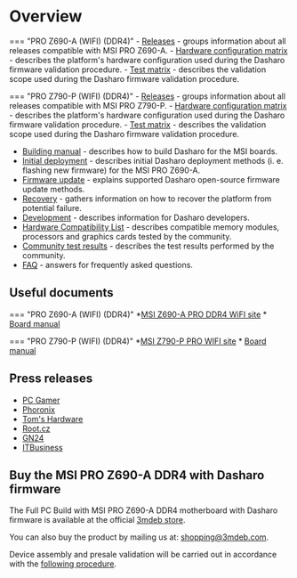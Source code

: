 # Overview

<!--

_**TBD**: this page should contain most important information about Dasharo OSF
support for MSI PRO Z690 including presentations, demos, external
resources, reviews etc. Currently it just points to subsecations of the
documentation._

-->

=== "PRO Z690-A (WIFI) (DDR4)"
    - [Releases](../../variants/msi_z690/releases.md) - groups information about
       all releases compatible with MSI PRO Z690-A.
    - [Hardware configuration matrix](../../variants/msi_z690/hardware-matrix.md)
        \- describes the platform's hardware configuration used during the
        Dasharo firmware validation procedure.
    - [Test matrix](../../variants/msi_z690/test-matrix.md) - describes the
       validation scope used during the Dasharo firmware validation procedure.

=== "PRO Z790-P (WIFI) (DDR4)"
    - [Releases](../../variants/msi_z790/releases.md) - groups information about
       all releases compatible with MSI PRO Z790-P.
    - [Hardware configuration matrix](../../variants/msi_z790/hardware-matrix.md)
        \- describes the platform's hardware configuration used during the
        Dasharo firmware validation procedure.
    - [Test matrix](../../variants/msi_z790/test-matrix.md) - describes the
       validation scope used during the Dasharo firmware validation procedure.

* [Building manual](building-manual.md) - describes how to build Dasharo for
    the MSI boards.
* [Initial deployment](initial-deployment.md) - describes initial Dasharo
    deployment methods (i. e. flashing new firmware) for the MSI PRO Z690-A.
* [Firmware update](firmware-update.md) - explains supported Dasharo
    open-source firmware update methods.
* [Recovery](recovery.md) - gathers information on how to recover the platform
    from potential failure.
* [Development](development.md) - describes information for Dasharo developers.
* [Hardware Compatibility List](hcl.md) - describes compatible memory modules,
    processors and graphics cards tested by the community.
* [Community test results](community-test-results.md) - describes the test
    results performed by the community.
* [FAQ](faq.md) - answers for frequently asked questions.

## Useful documents

=== "PRO Z690-A (WIFI) (DDR4)"
    *[MSI Z690-A PRO DDR4 WiFI site](https://www.msi.com/Motherboard/PRO-Z690-A-WIFI-DDR4)
    * [Board manual](https://download.msi.com/archive/mnu_exe/mb/PROZ690-AWIFIDDR4_PROZ690-ADDR4100x150.pdf)

=== "PRO Z790-P (WIFI) (DDR4)"
    *[MSI Z790-P PRO WIFI site](https://www.msi.com/Motherboard/PRO-Z790-P-WIFI)
    * [Board manual](https://download.msi.com/archive/mnu_exe/mb/PROZ790-P_PROZ790-PWIFI.pdf)

## Press releases

* [PC Gamer](https://www.pcgamer.com/coreboot-on-intel-motherboard/)
* [Phoronix](https://www.phoronix.com/scan.php?page=news_item&px=Coreboot-Start-ADL-MSI-Dasharo)
* [Tom's Hardware](https://www.tomshardware.com/news/msi-z690-a-pro-wifi-coreboot)
* [Root.cz](https://www.root.cz/zpravicky/port-coreboot-na-intel-alder-lake-z690-od-msi/)
* [GN24](https://game-news24.com/2022/04/13/open-source-coreboot-bios-is-ported-to-msi-z690-a-motherboard/)
* [ITBusiness](https://web.archive.org/web/20220413125518/https://itbusiness.com.ua/gamezone/113401-u-etogo-neubivaemogo-bios-s-otkrytym-ishodnym-kodom-ogromnyj-potenczial.html)

## Buy the MSI PRO Z690-A DDR4 with Dasharo firmware

The Full PC Build with MSI PRO Z690-A DDR4 motherboard with Dasharo firmware is
available at the official [3mdeb store](https://3mdeb.com/?s=msi&post_type=product&dgwt_wcas=1).

You can also buy the product by mailing us at:
[shopping@3mdeb.com](mailto:shopping@3mdeb.com).

Device assembly and presale validation will be carried out in accordance with
the [following procedure](../../transparent-validation/msi-z690/presale-assembly-and-validation.md).
